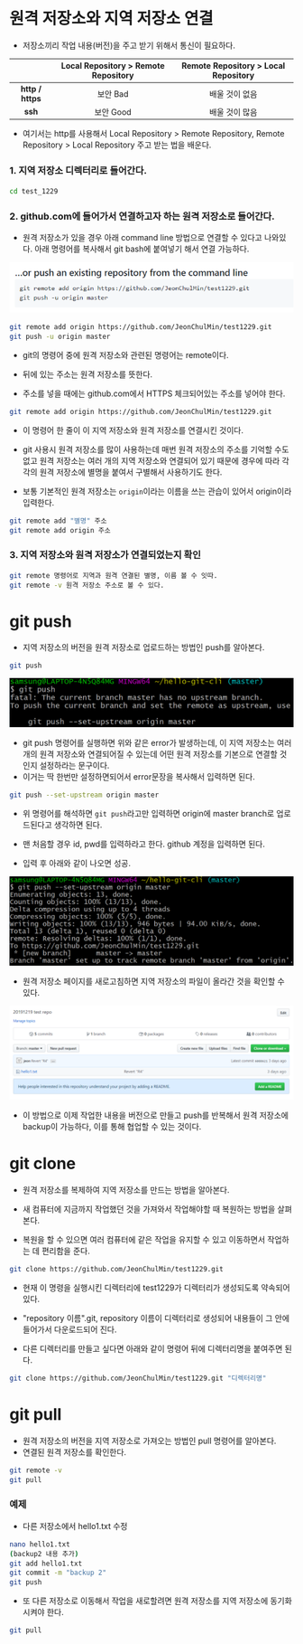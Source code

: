 # 원격 저장소와 지역 저장소 연결

- 저장소끼리 작업 내용(버전)을 주고 받기 위해서 통신이 필요하다.

|                  | Local Repository > Remote Repository | Remote Repository >  Local Repository |
| :--------------: | :----------------------------------: | :-----------------------------------: |
| **http / https** |               보안 Bad               |            배울 것이 없음             |
|     **ssh**      |              보안 Good               |            배울 것이 많음             |

- 여기서는 http를 사용해서 Local Repository > Remote Repository, Remote Repository >  Local Repository 주고 받는 법을 배운다. 



### 1. 지역 저장소 디렉터리로 들어간다.

```bash
cd test_1229
```



### 2. github.com에 들어가서 연결하고자 하는 원격 저장소로 들어간다.

- 원격 저장소가 있을 경우 아래 command line 방법으로 연결할 수 있다고 나와있다. 아래 명령어를 복사해서 git bash에 붙여넣기 해서 연결 가능하다. 

![backup3_1](images/backup3_1.PNG)

```bash
git remote add origin https://github.com/JeonChulMin/test1229.git
git push -u origin master
```

- git의 명령어 중에 원격 저장소와 관련된 명령어는 remote이다. 

- 뒤에 있는 주소는 원격 저장소를 뜻한다.

- 주소를 넣을 때에는 github.com에서 HTTPS 체크되어있는 주소를 넣어야 한다.

```bash
git remote add origin https://github.com/JeonChulMin/test1229.git
```

- 이 명령어 한 줄이 이 지역 저장소와 원격 저장소를 연결시킨 것이다.

- git 사용시 원격 저장소를 많이 사용하는데 매번 원격 저장소의 주소를 기억할 수도 없고 원격 저장소는 여러 개의 지역 저장소와 연결되어 있기 때문에 경우에 따라 각각의 원격 저장소에 별명을 붙여서 구별해서 사용하기도 한다.

- 보통 기본적인 원격 저장소는 `origin`이라는 이름을 쓰는 관습이 있어서 origin이라 입력한다.

```bash
git remote add "별명" 주소
git remote add origin 주소
```



### 3. 지역 저장소와 원격 저장소가 연결되었는지 확인

```bash
git remote 명령어로 지역과 원격 연결된 별명, 이름 볼 수 잇따.
git remote -v 원격 저장소 주소로 볼 수 있다.
```



# git push

- 지역 저장소의 버전을 원격 저장소로 업로드하는 방법인 push를 알아본다.

```bash
git push
```

![backup3_2](images/backup3_2.PNG)

- git push 명령어를 실행하면 위와 같은 error가 발생하는데, 이 지역 저장소는 여러 개의 원격 저장소와 연결되어질 수 있는데 어떤 원격 저장소를 기본으로 연결할 것인지 설정하라는 문구이다.
- 이거는 딱 한번만 설정하면되어서 error문장을 복사해서 입력하면 된다.



```bash
git push --set-upstream origin master
```

- 위 명령어를 해석하면 `git push`라고만 입력하면 origin에 master branch로 업로드된다고 생각하면 된다.

- 맨 처음할 경우 id, pwd를 입력하라고 한다. github 계정을 입력하면 된다.
- 입력 후 아래와 같이 나오면 성공.

![backup3_3](images/backup3_3.PNG)



- 원격 저장소 페이지를 새로고침하면 지역 저장소의 파일이 올라간 것을 확인할 수 있다.

![backup3_4](images/backup3_4.PNG)

- 이 방법으로 이제 작업한 내용을 버전으로 만들고 push를 반복해서 원격 저장소에 backup이 가능하다, 이를 통해 협업할 수 있는 것이다.



# git clone

- 원격 저장소를 복제하여 지역 저장소를 만드는 방법을 알아본다.

- 새 컴퓨터에 지금까지 작업했던 것을 가져와서 작업해야할 때 복원하는 방법을 살펴본다.

- 복원을 할 수 있으면 여러 컴퓨터에 같은 작업을 유지할 수 있고 이동하면서 작업하는 데 편리함을 준다.

```bash
git clone https://github.com/JeonChulMin/test1229.git
```

- 현재 이 명령을 실행시킨 디렉터리에 test1229가 디렉터리가 생성되도록 약속되어 있다.
- "repository 이름".git, repository 이름이 디렉터리로 생성되어 내용들이 그 안에 들어가서 다운로드되어 진다.

- 다른 디렉터리를 만들고 싶다면 아래와 같이 명령어 뒤에 디렉터리명을 붙여주면 된다.

```bash
git clone https://github.com/JeonChulMin/test1229.git "디렉터리명"
```



# git pull

- 원격 저장소의 버전을 지역 저장소로 가져오는 방법인 pull 명령어를 알아본다.
- 연결된 원격 저장소를 확인한다.

```bash
git remote -v
git pull
```



### 예제

- 다른 저장소에서 hello1.txt 수정

```bash
nano hello1.txt
(backup2 내용 추가)
git add hello1.txt
git commit -m "backup 2"
git push
```

- 또 다른 저장소로 이동해서 작업을 새로할려면 원격 저장소를 지역 저장소에 동기화시켜야 한다.

```bash
git pull
```

